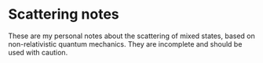 # Scattering notes
These are my personal notes about the scattering of mixed states, based on non-relativistic quantum mechanics. They are incomplete and should be used with caution.
